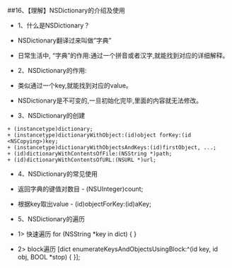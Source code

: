 ##16、【理解】NSDictionary的介绍及使用
* 1、什么是NSDictionary？
 * NSDictionary翻译过来叫做”字典”
 * 日常生活中, “字典”的作用:通过一个拼音或者汉字,就能找到对应的详细解释。
* 2、NSDictionary的作用:
 * 类似通过一个key,就能找到对应的value。
 * NSDictionary是不可变的,一旦初始化完毕,里面的内容就无法修改。

* 3、NSDictionary的创建

```objc
+ (instancetype)dictionary;
+ (instancetype)dictionaryWithObject:(id)object forKey:(id <NSCopying>)key;
+ (instancetype)dictionaryWithObjectsAndKeys:(id)firstObject, ...;
+ (id)dictionaryWithContentsOfFile:(NSString *)path;
+ (id)dictionaryWithContentsOfURL:(NSURL *)url;
```
* 4、NSDictionary的常见使用
 * 返回字典的键值对数目
        - (NSUInteger)count;
 * 根据key取出value
        - (id)objectForKey:(id)aKey;

* 5、NSDictionary的遍历
 * 1> 快速遍历
        for (NSString *key in dict) { }
 * 2> block遍历
        [dict enumerateKeysAndObjectsUsingBlock:^(id key, id obj, BOOL *stop) { }];


